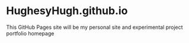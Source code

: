 # HughesyHugh.github.io

This GitHub Pages site will be my personal site and experimental project portfolio homepage
